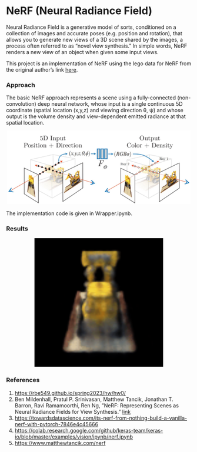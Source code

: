 ﻿# NeRF (Neural Radiance Field)

Neural Radiance Field is a generative model of sorts,
conditioned on a collection of images and accurate poses (e.g.
position and rotation), that allows you to generate new views
of a 3D scene shared by the images, a process often referred
to as “novel view synthesis.” In simple words, NeRF renders
a new view of an object when given some input views. 

This project is an implementation of NeRF using the lego data for NeRF from the original author’s link [here](https://drive.google.com/drive/folders/1lrDkQanWtTznf48FCaW5lX9ToRdNDF1a).

### Approach

The basic NeRF approach represents a scene using a fully-connected (non-convolution) deep neural network, whose input
is a single continuous 5D coordinate (spatial location (x,y,z)
and viewing direction θ, ψ) and whose output is the volume
density and view-dependent emitted radiance at that spatial
location. 
<p align="center">
  <img src="Assets\procedure.jpg" alt="procedure" width="500"/>
</p>

The implementation code is given in Wrapper.ipynb.

### Results
<p align="center">
  <img src="Results\NeRF.gif" alt="NeRF" width="350"/>
</p>

### References
1. https://rbe549.github.io/spring2023/hw/hw0/
2.  Ben Mildenhall, Pratul P. Srinivasan, Matthew Tancik, Jonathan T.
Barron, Ravi Ramamoorthi, Ren Ng, ”NeRF: Representing Scenes as
Neural Radiance Fields for View Synthesis.” [link](https://arxiv.org/abs/2003.08934)
3. https://towardsdatascience.com/its-nerf-from-nothing-build-a-vanilla-nerf-with-pytorch-7846e4c45666
4. https://colab.research.google.com/github/keras-team/keras-io/blob/master/examples/vision/ipynb/nerf.ipynb
5. https://www.matthewtancik.com/nerf








